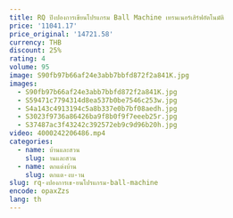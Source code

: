```yaml
---
title: RQ ปิงปองการเขียนโปรแกรม Ball Machine เทรนเนอร์เสิร์ฟอัตโนมัติ
price: '11041.17'
price_original: '14721.58'
currency: THB
discount: 25%
rating: 4
volume: 95
image: S90fb97b66af24e3abb7bbfd872f2a841K.jpg
images:
  - S90fb97b66af24e3abb7bbfd872f2a841K.jpg
  - S59471c7794314d8ea537b0be7546c253w.jpg
  - S4a143c4913194c5a8b337e0b7bf08aedh.jpg
  - S3023f9736a86426ba9f8b0f9f7eeeb25r.jpg
  - S37487ac3f43242c392572eb9c9d96b20h.jpg
video: 4000242206486.mp4
categories:
  - name: บ้านและสวน
    slug: านและสวน
  - name: ตกแต่งบ้าน
    slug: ตกแต-งบ-าน
slug: rq-งปองการเข-ยนโปรแกรม-ball-machine
encode: opaxZzs
lang: th
---
```

  